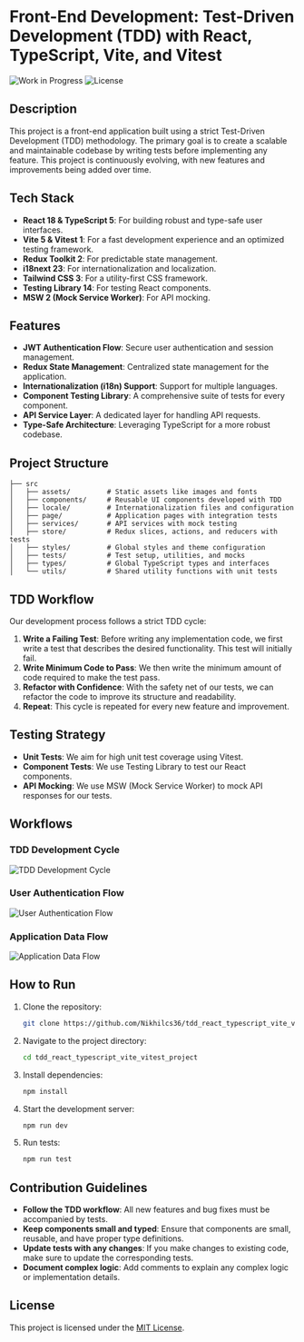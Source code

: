 # Front-End Development: Test-Driven Development (TDD) with React, TypeScript, Vite, and Vitest

![Work in Progress](https://img.shields.io/badge/status-work_in_progress-yellow.svg)
![License](https://img.shields.io/badge/license-MIT-blue.svg)

## Description

This project is a front-end application built using a strict Test-Driven Development (TDD) methodology. The primary goal is to create a scalable and maintainable codebase by writing tests before implementing any feature. This project is continuously evolving, with new features and improvements being added over time.

## Tech Stack

- **React 18 & TypeScript 5**: For building robust and type-safe user interfaces.
- **Vite 5 & Vitest 1**: For a fast development experience and an optimized testing framework.
- **Redux Toolkit 2**: For predictable state management.
- **i18next 23**: For internationalization and localization.
- **Tailwind CSS 3**: For a utility-first CSS framework.
- **Testing Library 14**: For testing React components.
- **MSW 2 (Mock Service Worker)**: For API mocking.

## Features

- **JWT Authentication Flow**: Secure user authentication and session management.
- **Redux State Management**: Centralized state management for the application.
- **Internationalization (i18n) Support**: Support for multiple languages.
- **Component Testing Library**: A comprehensive suite of tests for every component.
- **API Service Layer**: A dedicated layer for handling API requests.
- **Type-Safe Architecture**: Leveraging TypeScript for a more robust codebase.

## Project Structure

```
├── src
│   ├── assets/         # Static assets like images and fonts
│   ├── components/     # Reusable UI components developed with TDD
│   ├── locale/         # Internationalization files and configuration
│   ├── page/           # Application pages with integration tests
│   ├── services/       # API services with mock testing
│   ├── store/          # Redux slices, actions, and reducers with tests
│   ├── styles/         # Global styles and theme configuration
│   ├── tests/          # Test setup, utilities, and mocks
│   ├── types/          # Global TypeScript types and interfaces
│   └── utils/          # Shared utility functions with unit tests
```

## TDD Workflow

Our development process follows a strict TDD cycle:

1.  **Write a Failing Test**: Before writing any implementation code, we first write a test that describes the desired functionality. This test will initially fail.
2.  **Write Minimum Code to Pass**: We then write the minimum amount of code required to make the test pass.
3.  **Refactor with Confidence**: With the safety net of our tests, we can refactor the code to improve its structure and readability.
4.  **Repeat**: This cycle is repeated for every new feature and improvement.

## Testing Strategy

-   **Unit Tests**: We aim for high unit test coverage using Vitest.
-   **Component Tests**: We use Testing Library to test our React components.
-   **API Mocking**: We use MSW (Mock Service Worker) to mock API responses for our tests.

## Workflows

### TDD Development Cycle
![TDD Development Cycle](./src/assets/TDD-Development-Cycle.png)

### User Authentication Flow
![User Authentication Flow](./src/assets/User-Authentication-Flow.png)

### Application Data Flow
![Application Data Flow](./src/assets/Application-Data-Flow.png)

## How to Run

1.  Clone the repository:
    ```bash
    git clone https://github.com/Nikhilcs36/tdd_react_typescript_vite_vitest_project.git
    ```
2.  Navigate to the project directory:
    ```bash
    cd tdd_react_typescript_vite_vitest_project
    ```
3.  Install dependencies:
    ```bash
    npm install
    ```
4.  Start the development server:
    ```bash
    npm run dev
    ```
5.  Run tests:
    ```bash
    npm run test
    ```

## Contribution Guidelines

-   **Follow the TDD workflow**: All new features and bug fixes must be accompanied by tests.
-   **Keep components small and typed**: Ensure that components are small, reusable, and have proper type definitions.
-   **Update tests with any changes**: If you make changes to existing code, make sure to update the corresponding tests.
-   **Document complex logic**: Add comments to explain any complex logic or implementation details.

## License

This project is licensed under the [MIT License](LICENSE).
